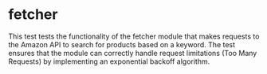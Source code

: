 # fetcher
This test tests the functionality of the fetcher module that makes requests to the Amazon API to search for products based on a keyword. The test ensures that the module can correctly handle request limitations (Too Many Requests) by implementing an exponential backoff algorithm.
